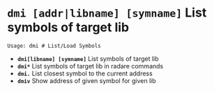 <!-- TITLE: dmi -->

#  **`dmi [addr|libname] [symname]`** List symbols of target lib


```text
Usage: dmi # List/Load Symbols
```


- **`dmi[libname] [symname]`** List symbols of target lib
- **`dmi*`** List symbols of target lib in radare commands
- **`dmi.`** List closest symbol to the current address
- **`dmiv`** Show address of given symbol for given lib